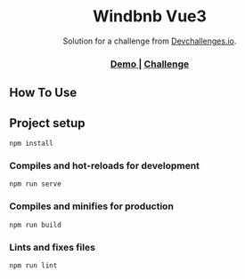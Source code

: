 <h1 align="center">Windbnb Vue3</h1>

<div align="center">
   Solution for a challenge from  <a href="http://devchallenges.io" target="_blank">Devchallenges.io</a>.
</div>

<div align="center">
  <h3>
    <a href="https://cosme-gressier-windbnb.netlify.app/">
      Demo
    </a>
    <span> | </span>
    <a href="https://devchallenges.io/solutions/DBdxn9vD9COgVlAsM8Ak">
      Challenge
    </a>
  </h3>
</div>

## How To Use


## Project setup
```
npm install
```

### Compiles and hot-reloads for development
```
npm run serve
```

### Compiles and minifies for production
```
npm run build
```

### Lints and fixes files
```
npm run lint
```

